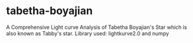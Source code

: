 # tabetha-boyajian
A Comprehensive Light curve Analysis of Tabetha Boyajian's Star which is also known as Tabby's star.
Library used: lightkurve2.0 and numpy
